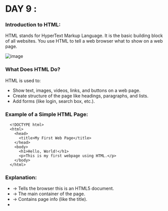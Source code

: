 # DAY 9 :

### Introduction to HTML:
HTML stands for HyperText Markup Language.
It is the basic building block of all websites. You use HTML to tell a web browser what to show on a web page.

![image](https://github.com/user-attachments/assets/0033f201-e3b5-435e-99c8-e6a1ad4c7b6d)

### What Does HTML Do?
HTML is used to:
* Show text, images, videos, links, and buttons on a web page.
* Create structure of the page like headings, paragraphs, and lists.
* Add forms (like login, search box, etc.).

### Example of a Simple HTML Page:
      <!DOCTYPE html>
      <html>
        <head>
          <title>My First Web Page</title>
        </head>
        <body>
          <h1>Hello, World!</h1>
          <p>This is my first webpage using HTML.</p>
        </body>
      </html>

### Explanation:

* <!DOCTYPE html> → Tells the browser this is an HTML5 document.
* <html> → The main container of the page.
* <head> → Contains page info (like the title).
* <title> → The title you see on the browser tab.
* <body> → What you actually see on the web page.
* <h1> → A big heading.
* <p> → A paragraph.

### How browser renders HTML:
Rendering means how the browser reads HTML and displays it as a web page on your screen.

### **_1. You Open a Web Page_**
* You type a website address (like www.google.com) in your browser.
* The browser sends a request to the server and gets the HTML code of that page.

### **_2. Browser Reads HTML Line by Line_**
* The browser reads the HTML code from top to bottom.
* It sees tags like `<html>`, `<head>`, `<body>`, `<h1>`, `<p>`, etc.

### **_3. Builds the Structure (DOM Tree)_**
* The browser makes a structure of the page in its memory called the DOM (Document Object Model).
* Think of it like building a family tree of all HTML elements.

### **_4. Applies CSS (Styles)_**
* If there is any CSS (color, size, font, etc.), the browser applies it to the right elements.

### **_5. Runs JavaScript (if any)_**
* If the page has JavaScript (for buttons, animations, etc.), the browser executes it.

### **_6. Shows the Page_**
* After reading and processing everything, the browser draws the final web page on your screen.

![image](https://github.com/user-attachments/assets/2d5fb641-69fa-47d8-bc41-060b3244854e)

